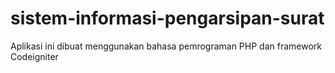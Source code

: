 # sistem-informasi-pengarsipan-surat

Aplikasi ini dibuat menggunakan bahasa pemrograman PHP dan framework Codeigniter
